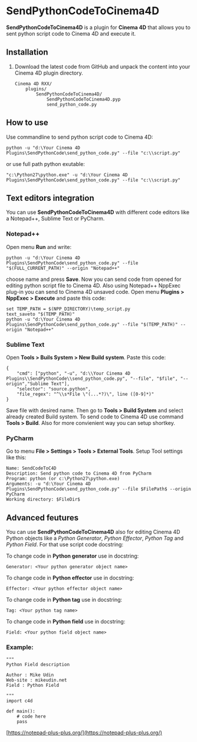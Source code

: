 
# SendPythonCodeToCinema4D

**SendPythonCodeToCinema4D** is a plugin for **Cinema 4D** that allows you to sent python script code to Cinema 4D and execute it.

## Installation

1.  Download the latest code from GitHub and unpack the content into your Cinema 4D plugin directory.
    
    ```
    Cinema 4D RXX/
        plugins/
            SendPythonCodeToCinema4D/
                SendPythonCodeToCinema4D.pyp
                send_python_code.py
    
    ```
      
## How to use

Use commandline to send python script code to Cinema 4D:
```
python -u "d:\Your Cinema 4D Plugins\SendPythonCode\send_python_code.py" --file "c:\\script.py"
``` 
or use full path python exutable: 
```
"c:\Python27\python.exe" -u "d:\Your Cinema 4D Plugins\SendPythonCode\send_python_code.py" --file "c:\\script.py"
```

## Text editors integration
You can use **SendPythonCodeToCinema4D** with different code editors like a Notepad++, Sublime Text or PyCharm.

### Notepad++
Open menu **Run** and write:
```
python -u "d:\Your Cinema 4D Plugins\SendPythonCode\send_python_code.py" --file "$(FULL_CURRENT_PATH)" --origin "Notepad++"
```
choose name and press **Save**. Now you can send code from opened for editing python script file to Cinema 4D.
Also using Notepad++ NppExec plug-in you can send to Cinema 4D unsaved code. Open menu **Plugins > NppExec > Execute** and paste this code:
```
set TEMP_PATH = $(NPP_DIRECTORY)\temp_script.py
text_saveto "$(TEMP_PATH)"
python -u "d:\Your Cinema 4D Plugins\SendPythonCode\send_python_code.py" --file "$(TEMP_PATH)" --origin "Notepad++"
``` 
### Sublime Text
Open **Tools > Buils System > New Build system**. Paste this code:
```
{
    "cmd": ["python", "-u", "d:\\Your Cinema 4D Plugins\\SendPythonCode\\send_python_code.py", "--file", "$file", "--origin","Sublime Text"],
    "selector": "source.python",
    "file_regex": "^\\s*File \"(...*?)\", line ([0-9]*)"
}
```
Save file with desired name. Then go to **Tools > Build System** and select already created  Build system. To send code to Cinema 4D use command **Tools > Build**. Also for more convienient way you can setup shortkey.

### PyCharm  
Go to menu **File > Settings > Tools > External Tools**. 
Setup Tool settings like this:
```
Name: SendCodeToC4D
Description: Send python code to Cinema 4D from PyCharm 
Program: python (or c:\Python27\python.exe)
Arguments: -u "d:\Your Cinema 4D Plugins\SendPythonCode\send_python_code.py" --file $FilePath$ --origin PyCharm
Working directory: $FileDir$
```
## Advanced feutures
You can use **SendPythonCodeToCinema4D** also for editing Cinema 4D Python objects like a *Python Generator*, *Python Effector*, *Python Tag* and *Python Field*. For that use script code docstring:

To change code in **Python generator** use in docstring:
```
Generator: <Your python generator object name>
``` 
To change code in **Python effector** use in docstring:
```
Effector: <Your python effector object name>
``` 
To change code in **Python tag** use in docstring:
```
Tag: <Your python tag name>
``` 
To change code in **Python field** use in docstring:
```
Field: <Your python field object name>
``` 

### Example:
```
"""
Python Field description

Author : Mike Udin
Web-site : mikeudin.net
Field : Python Field

"""
import c4d

def main():
	# code here
    pass
```

[https://notepad-plus-plus.org/](https://notepad-plus-plus.org/)

 
